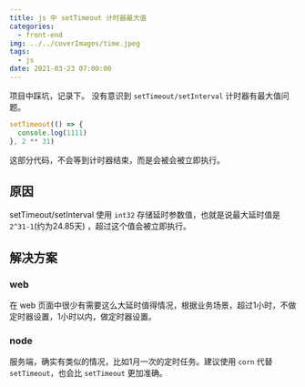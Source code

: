 ```yaml
---
title: js 中 setTimeout 计时器最大值
categories:
  - front-end
img: ../../coverImages/time.jpeg
tags:
  - js
date: 2021-03-23 07:00:00
---
```


项目中踩坑，记录下。
没有意识到 `setTimeout/setInterval` 计时器有最大值问题。

```js
setTimeout(() => {
  console.log(1111)
}, 2 ** 31)
```
这部分代码，不会等到计时器结束，而是会被会被立即执行。

## 原因
setTimeout/setInterval 使用 `int32` 存储延时参数值，也就是说最大延时值是 `2^31-1`(约为24.85天) ，超过这个值会被立即执行。

## 解决方案
### web
在 web 页面中很少有需要这么大延时值得情况，根据业务场景，超过1小时，不做定时器设置，1小时以内，做定时器设置。

### node
服务端，确实有类似的情况，比如1月一次的定时任务。建议使用 `corn` 代替 `setTimeout`，也会比 `setTimeout` 更加准确。

